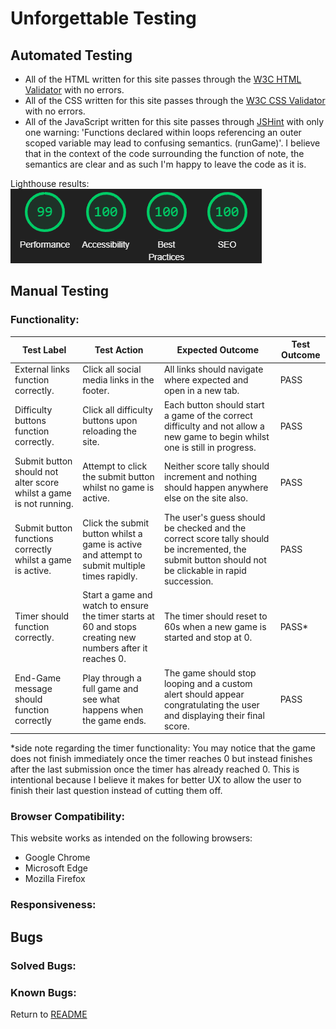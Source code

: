 # Unforgettable Testing
## Automated Testing  
- All of the HTML written for this site passes through the [W3C HTML Validator](https://validator.w3.org/) with no errors.
- All of the CSS written for this site passes through the [W3C CSS Validator](https://jigsaw.w3.org/css-validator/) with no errors. 
- All of the JavaScript written for this site passes through [JSHint](https://jshint.com/) with only one warning: 'Functions declared within loops referencing an outer scoped variable may lead to confusing semantics. (runGame)'. I believe that in the context of the code surrounding the function of note, the semantics are clear and as such I'm happy to leave the code as it is.  

Lighthouse results:  
![The lighthouse scores for the unforgettable website](assets/images/unforgettable-lighthouse.png)  

## Manual Testing 
### Functionality:
| Test Label | Test Action | Expected Outcome | Test Outcome |
|------------|-------------|------------------|--------------|
| External links function correctly. | Click all social media links in the footer. | All links should navigate where expected and open in a new tab. | PASS |
| Difficulty buttons function correctly. | Click all difficulty buttons upon reloading the site. | Each button should start a game of the correct difficulty and not allow a new game to begin whilst one is still in progress. | PASS |
| Submit button should not alter score whilst a game is not running. | Attempt to click the submit button whilst no game is active. | Neither score tally should increment and nothing should happen anywhere else on the site also. | PASS |
| Submit button functions correctly whilst a game is active. | Click the submit button whilst a game is active and attempt to submit multiple times rapidly. | The user's guess should be checked and the correct score tally should be incremented, the submit button should not be clickable in rapid succession. | PASS |
| Timer should function correctly. | Start a game and watch to ensure the timer starts at 60 and stops creating new numbers after it reaches 0. | The timer should reset to 60s when a new game is started and stop at 0. | PASS* |
| End-Game message should function correctly | Play through a full game and see what happens when the game ends. | The game should stop looping and a custom alert should appear congratulating the user and displaying their final score. | PASS |

*side note regarding the timer functionality: You may notice that the game does not finish immediately once the timer reaches 0 but instead finishes after the last submission once the timer has already reached 0. This is intentional because I believe it makes for better UX to allow the user to finish their last question instead of cutting them off.

### Browser Compatibility:
This website works as intended on the following browsers:
- Google Chrome
- Microsoft Edge
- Mozilla Firefox  

### Responsiveness:


## Bugs
### Solved Bugs:

### Known Bugs:


Return to [README](README.md)